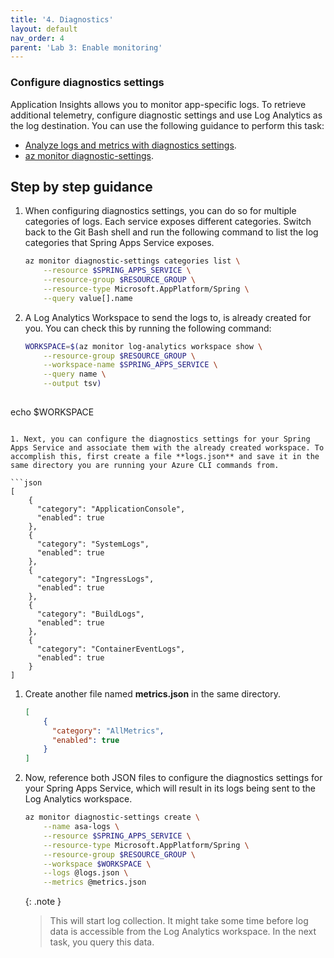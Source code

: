 ```yaml
---
title: '4. Diagnostics'
layout: default
nav_order: 4
parent: 'Lab 3: Enable monitoring'
---
```


### Configure diagnostics settings

Application Insights allows you to monitor app-specific logs. To retrieve additional telemetry, configure diagnostic settings and use Log Analytics as the log destination. You can use the following guidance to perform this task:

- [Analyze logs and metrics with diagnostics settings](https://learn.microsoft.com/azure/spring-apps/diagnostic-services#analyze-the-logs).
- [az monitor diagnostic-settings](https://docs.microsoft.com/cli/azure/monitor/diagnostic-settings?view=azure-cli-latest#az-monitor-diagnostic-settings-create).

## Step by step guidance

1. When configuring diagnostics settings, you can do so for multiple categories of logs. Each service exposes different categories. Switch back to the Git Bash shell and run the following command to list the log categories that Spring Apps Service exposes.

   ```bash
   az monitor diagnostic-settings categories list \
       --resource $SPRING_APPS_SERVICE \
       --resource-group $RESOURCE_GROUP \
       --resource-type Microsoft.AppPlatform/Spring \
       --query value[].name
   ```

1. A Log Analytics Workspace to send the logs to, is already created for you. You can check this by running the following command:

   ```bash
   WORKSPACE=$(az monitor log-analytics workspace show \
       --resource-group $RESOURCE_GROUP \
       --workspace-name $SPRING_APPS_SERVICE \
       --query name \
       --output tsv)
  
  echo $WORKSPACE
   ```

1. Next, you can configure the diagnostics settings for your Spring Apps Service and associate them with the already created workspace. To accomplish this, first create a file **logs.json** and save it in the same directory you are running your Azure CLI commands from.

   ```json
   [
       {
         "category": "ApplicationConsole",
         "enabled": true
       },
       {
         "category": "SystemLogs",
         "enabled": true
       },
       {
         "category": "IngressLogs",
         "enabled": true
       },
       {
         "category": "BuildLogs",
         "enabled": true
       },
       {
         "category": "ContainerEventLogs",
         "enabled": true
       }
   ]
   ```

1. Create another file named **metrics.json** in the same directory.

   ```json
   [
       {
         "category": "AllMetrics",
         "enabled": true
       }
   ]
   ```

1. Now, reference both JSON files to configure the diagnostics settings for your Spring Apps Service, which will result in its logs being sent to the Log Analytics workspace.

   ```bash
   az monitor diagnostic-settings create \
       --name asa-logs \
       --resource $SPRING_APPS_SERVICE \
       --resource-type Microsoft.AppPlatform/Spring \
       --resource-group $RESOURCE_GROUP \
       --workspace $WORKSPACE \
       --logs @logs.json \
       --metrics @metrics.json
   ```

   {: .note }
   > This will start log collection. It might take some time before log data is accessible from the Log Analytics workspace. In the next task, you query this data.

